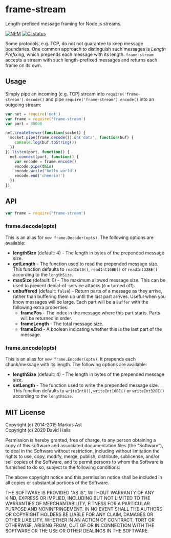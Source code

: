 # frame-stream

Length-prefixed message framing for Node.js streams.

[![NPM][npm]](https://npmjs.com/package/frame-stream) [![CI status][ci]](https://github.com/davedoesdev/frame-stream/actions)

Some protocols, e.g. TCP, do not not guarantee to keep message boundaries. One common approach to distinguish such messages is *Length Prefixing*, which prepends each message with its length. `frame-stream` accepts a stream with such length-prefixed messages and returns each frame on its own.

## Usage

Simply pipe an incoming (e.g. TCP) stream into `require('frame-stream').decode()` and pipe `require('frame-stream').encode()` into an outgoing stream:

```js
var net = require('net')
var frame = require('frame-stream')
var port = 30000

net.createServer(function(socket) {
  socket.pipe(frame.decode()).on('data', function(buf) {
    console.log(buf.toString())
  })
}).listen(port, function() {
  net.connect(port, function() {
    var encode = frame.encode()
    encode.pipe(this)
    encode.write('hello world')
    encode.end('cheerio!')
  })
})
```

## API

```js
var frame = require('frame-stream')
```

### frame.decode(opts)

This is an alias for `new frame.Decoder(opts)`. The following options are available:

- **lengthSize** (default: 4) - The length in bytes of the prepended message size.
- **getLength** - The function used to read the prepended message size. This function defaults to `readInt8()`, `readInt16BE()` or `readInt32BE()` according to the `lengthSize`.
- **maxSize** (default: 0) - The maximum allowed message size. This can be used to prevent denial-of-service attacks (`0` = turned off).
- **unbuffered** (default: `false`) - Return parts of a message as they arrive, rather than buffering them up until the last part arrives. Useful when you know messages will be large. Each part will be a `Buffer` with the following extra properties:
  - **framePos** - The index in the message where this part starts. Parts will be returned in order.
  - **frameLength** - The total message size.
  - **frameEnd** - A boolean indicating whether this is the last part of the message.

### frame.encode(opts)

This is an alias for `new frame.Encoder(opts)`. It prepends each chunk/message with its length. The following options are available:

- **lengthSize** (default: 4) - The length in bytes of the prepended message size.
- **setLength** - The function used to write the prepended message size. This function defaults to `writeInt8()`, `writeInt16BE()` or `writeInt32BE()` according to the `lengthSize`.

## MIT License

Copyright (c) 2014-2015 Markus Ast  
Copyright (c) 2020 David Halls

Permission is hereby granted, free of charge, to any person obtaining a copy of this software and associated documentation files (the "Software"), to deal in the Software without restriction, including without limitation the rights to use, copy, modify, merge, publish, distribute, sublicense, and/or sell copies of the Software, and to permit persons to whom the Software is furnished to do so, subject to the following conditions:

The above copyright notice and this permission notice shall be included in all copies or substantial portions of the Software.

THE SOFTWARE IS PROVIDED "AS IS", WITHOUT WARRANTY OF ANY KIND, EXPRESS OR IMPLIED, INCLUDING BUT NOT LIMITED TO THE WARRANTIES OF MERCHANTABILITY, FITNESS FOR A PARTICULAR PURPOSE AND NONINFRINGEMENT. IN NO EVENT SHALL THE AUTHORS OR COPYRIGHT HOLDERS BE LIABLE FOR ANY CLAIM, DAMAGES OR OTHER LIABILITY, WHETHER IN AN ACTION OF CONTRACT, TORT OR OTHERWISE, ARISING FROM, OUT OF OR IN CONNECTION WITH THE SOFTWARE OR THE USE OR OTHER DEALINGS IN THE SOFTWARE.

[npm]: http://img.shields.io/npm/v/frame-stream.svg?style=flat-square
[ci]: https://github.com/davedoesdev/frame-stream/actions/workflows/ci.yml/badge.svg
